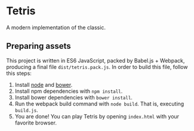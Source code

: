# Tetris
A modern implementation of the classic.

## Preparing assets
This project is written in ES6 JavaScript, packed by Babel.js + Webpack, producing a final file `dist/tetris.pack.js`. In order to build this file, follow this steps:

1. Install [node](https://nodejs.org/en/) and [bower](http://bower.io/).
2. Install npm dependencies with `npm install`.
3. Install bower dependencies with `bower install`.
4. Run the webpack build command with `node build`. That is, executing `build.js`.
5. You are done! You can play Tetris by opening `index.html` with your favorite browser.

